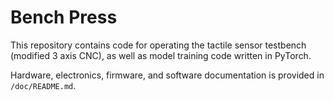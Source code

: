 
# Bench Press
This repository contains code for operating the tactile sensor testbench (modified 3 axis CNC), as well as model training code written in PyTorch. 

Hardware, electronics, firmware, and software documentation is provided in `/doc/README.md`. 

 
